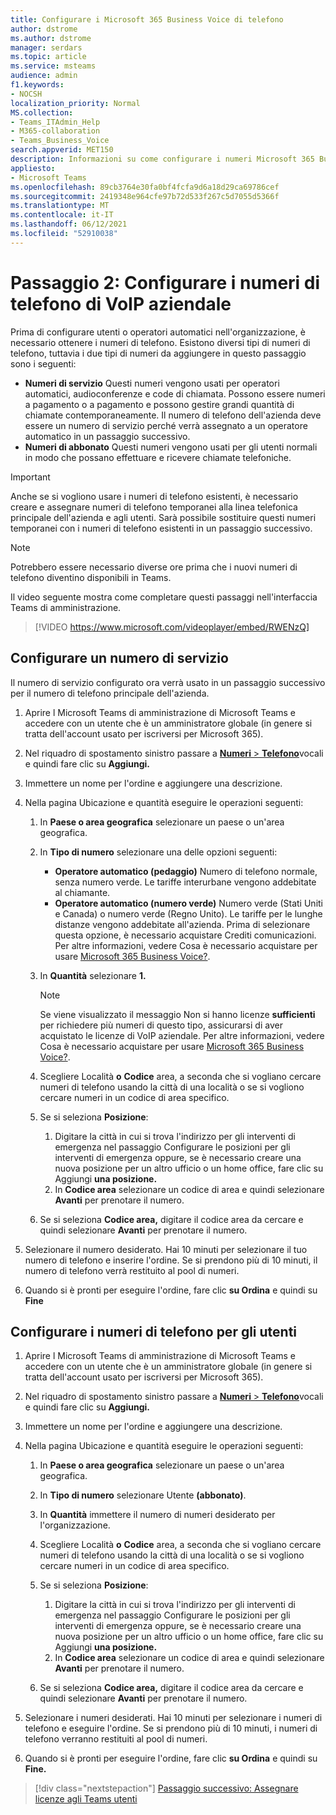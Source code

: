 ```yaml
---
title: Configurare i Microsoft 365 Business Voice di telefono
author: dstrome
ms.author: dstrome
manager: serdars
ms.topic: article
ms.service: msteams
audience: admin
f1.keywords:
- NOCSH
localization_priority: Normal
MS.collection:
- Teams_ITAdmin_Help
- M365-collaboration
- Teams_Business_Voice
search.appverid: MET150
description: Informazioni su come configurare i numeri Microsoft 365 Business Voice di telefono per gli utenti e i servizi dell'organizzazione.
appliesto:
- Microsoft Teams
ms.openlocfilehash: 89cb3764e30fa0bf4fcfa9d6a18d29ca69786cef
ms.sourcegitcommit: 2419348e964cfe97b72d533f267c5d7055d5366f
ms.translationtype: MT
ms.contentlocale: it-IT
ms.lasthandoff: 06/12/2021
ms.locfileid: "52910038"
---
```

# <a name="step-2-set-up-business-voice-phone-numbers"></a>Passaggio 2: Configurare i numeri di telefono di VoIP aziendale

Prima di configurare utenti o operatori automatici nell'organizzazione, è necessario ottenere i numeri di telefono. Esistono diversi tipi di numeri di telefono, tuttavia i due tipi di numeri da aggiungere in questo passaggio sono i seguenti:

- **Numeri di servizio** Questi numeri vengono usati per operatori automatici, audioconferenze e code di chiamata. Possono essere numeri a pagamento o a pagamento e possono gestire grandi quantità di chiamate contemporaneamente. Il numero di telefono dell'azienda deve essere un numero di servizio perché verrà assegnato a un operatore automatico in un passaggio successivo.
- **Numeri di abbonato** Questi numeri vengono usati per gli utenti normali in modo che possano effettuare e ricevere chiamate telefoniche.

> [!IMPORTANT]
> Anche se si vogliono usare i numeri di telefono esistenti, è necessario creare e assegnare numeri di telefono temporanei alla linea telefonica principale dell'azienda e agli utenti. Sarà possibile sostituire questi numeri temporanei con i numeri di telefono esistenti in un passaggio successivo.

> [!NOTE]
> Potrebbero essere necessario diverse ore prima che i nuovi numeri di telefono diventino disponibili in Teams.

Il video seguente mostra come completare questi passaggi nell'interfaccia Teams di amministrazione.

> [!VIDEO https://www.microsoft.com/videoplayer/embed/RWENzQ]

## <a name="set-up-a-service-number"></a>Configurare un numero di servizio

Il numero di servizio configurato ora verrà usato in un passaggio successivo per il numero di telefono principale dell'azienda.

1. Aprire l Microsoft Teams di amministrazione di Microsoft Teams e accedere con un utente che è un amministratore globale (in genere si tratta dell'account usato per iscriversi per Microsoft 365).
2. Nel riquadro di spostamento sinistro passare a <a href="https://admin.teams.microsoft.com/phone-numbers" target="_blank"> **Numeri**  >  **Telefono**</a>vocali e quindi fare clic su **Aggiungi.**
3. Immettere un nome per l'ordine e aggiungere una descrizione.
4. Nella pagina Ubicazione e quantità eseguire le operazioni seguenti:
    1. In **Paese o area geografica** selezionare un paese o un'area geografica.
    2. In **Tipo di numero** selezionare una delle opzioni seguenti:

        - **Operatore automatico (pedaggio)** Numero di telefono normale, senza numero verde. Le tariffe interurbane vengono addebitate al chiamante.
        - **Operatore automatico (numero verde)** Numero verde (Stati Uniti e Canada) o numero verde (Regno Unito). Le tariffe per le lunghe distanze vengono addebitate all'azienda. Prima di selezionare questa opzione, è necessario acquistare Crediti comunicazioni. Per altre informazioni, vedere Cosa è necessario acquistare per usare [Microsoft 365 Business Voice?](what-to-buy.md).

    3. In **Quantità** selezionare **1.**
        > [!NOTE]
        > Se viene visualizzato il messaggio Non si hanno licenze **sufficienti** per richiedere più numeri di questo tipo, assicurarsi di aver acquistato le licenze di VoIP aziendale. Per altre informazioni, vedere Cosa è necessario acquistare per usare [Microsoft 365 Business Voice?](what-to-buy.md).
    4. Scegliere Località **o** **Codice** area, a seconda che si vogliano cercare numeri di telefono usando la città di una località o se si vogliono cercare numeri in un codice di area specifico.
    5. Se si seleziona **Posizione**:

        1. Digitare la città in cui si [](set-up-emergency-locations.md) trova l'indirizzo per gli interventi di emergenza nel passaggio Configurare le posizioni per gli interventi di emergenza oppure, se è necessario creare una nuova posizione per un altro ufficio o un home office, fare clic su Aggiungi **una posizione.**
        2. In **Codice area** selezionare un codice di area e quindi selezionare **Avanti** per prenotare il numero.

    6. Se si seleziona **Codice area,** digitare il codice area da cercare e quindi selezionare **Avanti** per prenotare il numero.

5. Selezionare il numero desiderato. Hai 10 minuti per selezionare il tuo numero di telefono e inserire l'ordine. Se si prendono più di 10 minuti, il numero di telefono verrà restituito al pool di numeri.
6. Quando si è pronti per eseguire l'ordine, fare clic **su Ordina** e quindi su **Fine**

## <a name="set-up-phone-numbers-for-your-users"></a>Configurare i numeri di telefono per gli utenti

1. Aprire l Microsoft Teams di amministrazione di Microsoft Teams e accedere con un utente che è un amministratore globale (in genere si tratta dell'account usato per iscriversi per Microsoft 365).
2. Nel riquadro di spostamento sinistro passare a <a href="https://admin.teams.microsoft.com/phone-numbers" target="_blank"> **Numeri**  >  **Telefono**</a>vocali e quindi fare clic su **Aggiungi.**
3. Immettere un nome per l'ordine e aggiungere una descrizione.
4. Nella pagina Ubicazione e quantità eseguire le operazioni seguenti:

    1. In **Paese o area geografica** selezionare un paese o un'area geografica.
    2. In **Tipo di numero** selezionare Utente **(abbonato)**.
    3. In **Quantità** immettere il numero di numeri desiderato per l'organizzazione.
    4. Scegliere Località **o** **Codice** area, a seconda che si vogliano cercare numeri di telefono usando la città di una località o se si vogliono cercare numeri in un codice di area specifico.
    5. Se si seleziona **Posizione**:

        1. Digitare la città in cui si [](set-up-emergency-locations.md) trova l'indirizzo per gli interventi di emergenza nel passaggio Configurare le posizioni per gli interventi di emergenza oppure, se è necessario creare una nuova posizione per un altro ufficio o un home office, fare clic su Aggiungi **una posizione.**
        2. In **Codice area** selezionare un codice di area e quindi selezionare **Avanti** per prenotare il numero.

    6. Se si seleziona **Codice area,** digitare il codice area da cercare e quindi selezionare **Avanti** per prenotare il numero.
5. Selezionare i numeri desiderati. Hai 10 minuti per selezionare i numeri di telefono e eseguire l'ordine. Se si prendono più di 10 minuti, i numeri di telefono verranno restituiti al pool di numeri.
6. Quando si è pronti per eseguire l'ordine, fare clic **su Ordina** e quindi su **Fine.**

> [!div class="nextstepaction"]
> [Passaggio successivo: Assegnare licenze agli Teams utenti](set-up-licenses.md)
